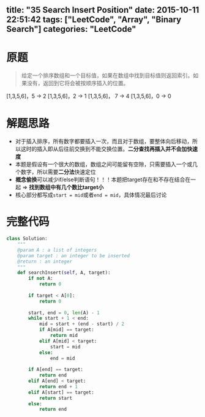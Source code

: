 title: "35 Search Insert Position"
date: 2015-10-11 22:51:42
tags: ["LeetCode", "Array", "Binary Search"]
categories: "LeetCode"
---

# 原题
>给定一个排序数组和一个目标值，如果在数组中找到目标值则返回索引。如果没有，返回到它将会被按顺序插入的位置。

[1,3,5,6]，5 → 2
[1,3,5,6]，2 → 1
[1,3,5,6]， 7 → 4
[1,3,5,6]，0 → 0

# 解题思路
* 对于插入排序，所有数字都要插入一次，而且对于数组，要整体向后移动，所以这时的插入即从后往前交换到不能交换位置。**二分查找再插入并不会加快速度**
* 本题是假设有一个很大的数组，数组之间可能留有空隙，只需要插入一个或几个数字，所以需要**二分法**快速定位
* **概念偷换**可以减少if/else判断语句！！！本题把target存在和不存在结合在一起 => **找到数组中有几个数比target小**
* 核心部分都写成`start = mid`或者`end = mid`，具体情况最后讨论

# 完整代码
```python
class Solution:
    """
    @param A : a list of integers
    @param target : an integer to be inserted
    @return : an integer
    """
    def searchInsert(self, A, target):
        if not A:
            return 0
            
        if target < A[0]:
            return 0
            
        start, end = 0, len(A) - 1
        while start + 1 < end:
            mid = start + (end - start) / 2
            if A[mid] == target:
                return mid
            elif A[mid] < target:
                start = mid
            else:
                end = mid
                
        if A[end] == target:
            return end
        elif A[end] < target:
            return end + 1
        elif A[start] == target:
            return start
        else:
            return end
```